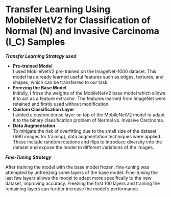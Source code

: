 # Transfer Learning Using MobileNetV2 for Classification of Normal (N) and Invasive Carcinoma (I_C) Samples

***Transfer Learning Strategy used***

* **Pre-trained Model**  
  I used MobileNetV2 pre-trained on the ImageNet-1000 dataset. This model has already learned useful features such as edges, textures, and shapes, which can be transferred to our task.  
* **Freezing the Base Model**  
  Initially, I froze the weights of the MobileNetV2 base model which allows it to act as a feature extractor. The features learned from ImageNet were retained and firstly used without modification.  
* **Custom Classification Layer**  
  I added a custom dense layer on top of the MobileNetV2 model to adapt it to the binary classification problem of Normal vs. Invasive Carcinoma.  
* **Data Augmentation**  
  To mitigate the risk of overfitting due to the small size of the dataset (690 images for training), data augmentation techniques were applied. These include random rotations and flips to introduce diversity into the dataset and expose the model to different variations of the images.


***Fine-Tuning Strategy***

After training the model with the base model frozen, fine-tuning was attempted by unfreezing some layers of the base model. Fine-tuning the last few layers allows the model to adapt more specifically to the new dataset, improving accuracy. Freezing the first 100 layers and training the remaining layers can further increase the model’s performance.
